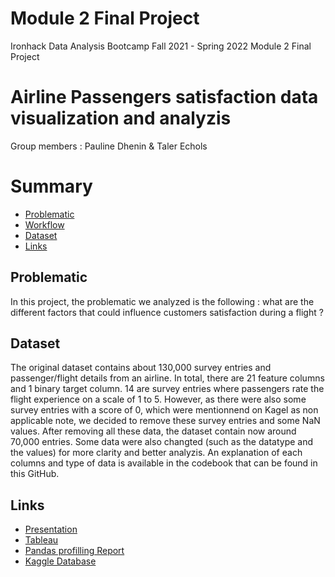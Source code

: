 # Module 2 Final Project
Ironhack Data Analysis Bootcamp Fall 2021 - Spring 2022 Module 2 Final Project
# Airline Passengers satisfaction data visualization and analyzis
Group members : Pauline Dhenin & Taler Echols 

# Summary 
 - [Problematic](#Problematic)
 - [Workflow](#Worflow)
 - [Dataset](#Dataset)
 - [Links](#Links)

## Problematic 
In this project, the problematic we analyzed is the following : what are the different factors that could influence customers satisfaction during a flight ? 




## Dataset 
The original dataset contains about 130,000 survey entries and passenger/flight details from an airline. In total, there are 21 feature columns and 1 binary target column. 14 are survey entries where passengers rate the flight experience on a scale of 1 to 5. However, as there were also some survey entries with a score of 0, which were mentionnend on Kagel as non applicable note, we decided to remove these survey entries and some NaN values. After removing all these data, the dataset contain now around 70,000 entries. Some data were also changted (such as the datatype and the values) for more clarity and better analyzis. An explanation of each columns and type of data is available in the codebook that can be found in this GitHub. 



## Links 
* <a href="https://docs.google.com/presentation/d/1TvHM9_zFry71FRuHY2K-dA0COpvi9J9NjG5YozxwvN8/edit?usp=sharing" >Presentation</a>
* <a href="">Tableau</a> 
* <a href="file:///Users/pauline/Downloads/airline.html#pp_var_-3231535922885201875" >Pandas profilling Report</a>
* <a href="https://www.kaggle.com/teejmahal20/airline-passenger-satisfaction"> Kaggle Database </a> 
